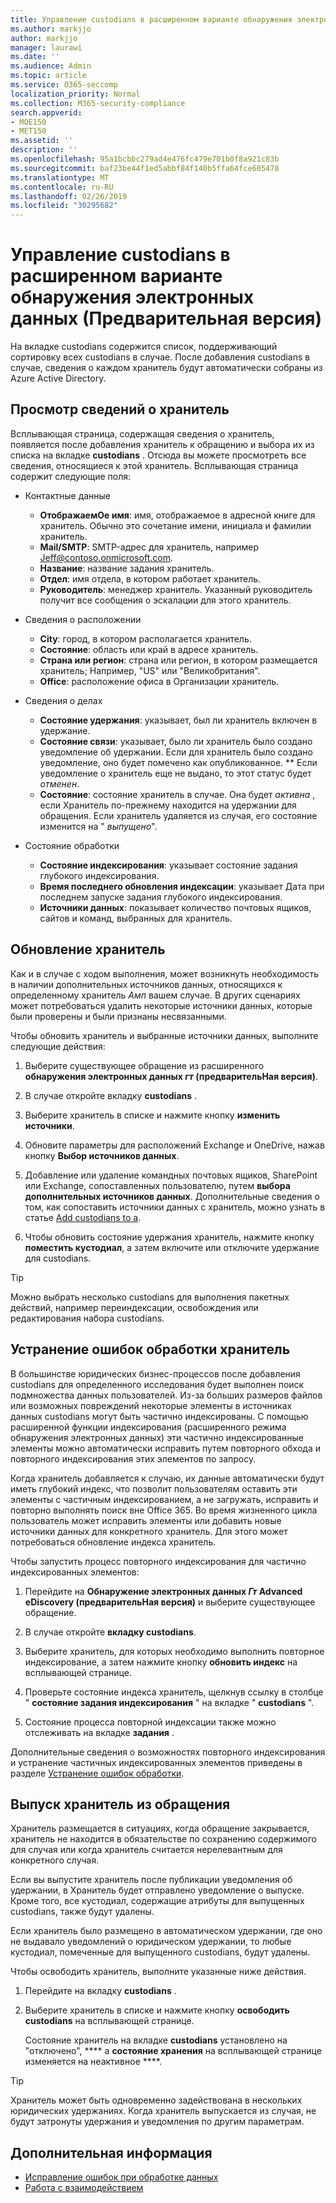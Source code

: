 ```yaml
---
title: Управление custodians в расширенном варианте обнаружения электронных данных (Предварительная версия)
ms.author: markjjo
author: markjjo
manager: laurawi
ms.date: ''
ms.audience: Admin
ms.topic: article
ms.service: O365-seccomp
localization_priority: Normal
ms.collection: M365-security-compliance
search.appverid:
- MOE150
- MET150
ms.assetid: ''
description: ''
ms.openlocfilehash: 95a1bcbbc279ad4e476fc479e701b0f8a921c83b
ms.sourcegitcommit: baf23be44f1ed5abbf84f140b5ffa64fce605478
ms.translationtype: MT
ms.contentlocale: ru-RU
ms.lasthandoff: 02/26/2019
ms.locfileid: "30295682"
---
```

# <a name="manage-custodians-in-an-advanced-ediscovery-preview-case"></a>Управление custodians в расширенном варианте обнаружения электронных данных (Предварительная версия)

На вкладке custodians содержится список, поддерживающий сортировку всех custodians в случае. После добавления custodians в случае, сведения о каждом хранитель будут автоматически собраны из Azure Active Directory.

## <a name="viewing-custodian-details"></a>Просмотр сведений о хранитель

Всплывающая страница, содержащая сведения о хранитель, появляется после добавления хранитель к обращению и выбора их из списка на вкладке **custodians** . Отсюда вы можете просмотреть все сведения, относящиеся к этой хранитель. Всплывающая страница содержит следующие поля:

- Контактные данные

  - **ОтображаемОе имя**: имя, отображаемое в адресной книге для хранитель. Обычно это сочетание имени, инициала и фамилии хранитель.
  - **Mail/SMTP**: SMTP-адрес для хранитель, например Jeff@contoso.onmicrosoft.com.  
  - **Название**: название задания хранитель.
  - **Отдел**: имя отдела, в котором работает хранитель.
  - **Руководитель**: менеджер хранитель. Указанный руководитель получит все сообщения о эскалации для этого хранитель.
  
- Сведения о расположении

  - **City**: город, в котором располагается хранитель.
  - **Состояние**: область или край в адресе хранитель.
  - **Страна или регион**: страна или регион, в котором размещается хранитель; Например, "US" или "Великобритания".
  - **Office**: расположение офиса в Организации хранитель.

- Сведения о делах

  - **Состояние удержания**: указывает, был ли хранитель включен в удержание. 
  - **Состояние связи**: указывает, было ли хранитель было создано уведомление об удержании. Если для хранитель было создано уведомление, оно будет помечено как опубликованное. ** Если уведомление о хранитель еще не выдано, то этот статус будет *отменен*. 
  - **Состояние**: состояние хранитель в случае. Она будет *активна* , если Хранитель по-прежнему находится на удержании для обращения. Если хранитель удаляется из случая, его состояние изменится на " *выпущено*". 

- Состояние обработки

  - **Состояние индексирования**: указывает состояние задания глубокого индексирования.  
  - **Время последнего обновления индексации**: указывает Дата при последнем запуске задания глубокого индексирования.
  - **Источники данных**: показывает количество почтовых ящиков, сайтов и команд, выбранных для хранитель.

## <a name="updating-a-custodian"></a>Обновление хранитель

Как и в случае с ходом выполнения, может возникнуть необходимость в наличии дополнительных источников данных, относящихся к определенному хранитель _Амп_ вашем случае. В других сценариях может потребоваться удалить некоторые источники данных, которые были проверены и были признаны несвязанными.

Чтобы обновить хранитель и выбранные источники данных, выполните следующие действия:

1. Выберите существующее обращение из расширенного **обнаружения электронных данных _гт_ (предварительНая версия)**.
  
2. В случае откройте вкладку **custodians** .
  
3. Выберите хранитель в списке и нажмите кнопку **изменить источники**.
  
4. Обновите параметры для расположений Exchange и OneDrive, нажав кнопку **Выбор источников данных**.
  
5. Добавление или удаление командных почтовых ящиков, SharePoint или Exchange, сопоставленных пользователю, путем **выбора дополнительных источников данных**. Дополнительные сведения о том, как сопоставить источники данных с хранитель, можно узнать в статье [Add custodians to a](add-custodians-to-case.md).
  
6. Чтобы обновить состояние удержания хранитель, нажмите кнопку **поместить кустодиал**, а затем включите или отключите удержание для custodians.

> [!TIP]
> Можно выбрать несколько custodians для выполнения пакетных действий, например переиндексации, освобождения или редактирования набора custodians.

## <a name="resolving-custodian-processing-errors"></a>Устранение ошибок обработки хранитель

В большинстве юридических бизнес-процессов после добавления custodians для определенного исследования будет выполнен поиск подмножества данных пользователей. Из-за больших размеров файлов или возможных повреждений некоторые элементы в источниках данных custodians могут быть частично индексированы. С помощью расширенной функции индексирования (расширенного режима обнаружения электронных данных) эти частично индексированные элементы можно автоматически исправить путем повторного обхода и повторного индексирования этих элементов по запросу. 

Когда хранитель добавляется к случаю, их данные автоматически будут иметь глубокий индекс, что позволит пользователям оставить эти элементы с частичным индексированием, а не загружать, исправить и повторно выполнять поиск вне Office 365. Во время жизненного цикла пользователь может исправить элементы или добавить новые источники данных для конкретного хранитель. Для этого может потребоваться обновление индекса хранитель. 

Чтобы запустить процесс повторного индексирования для частично индексированных элементов:

1. Перейдите на **Обнаружение электронных данных _Гт_ Advanced eDiscovery (предварительНая версия)** и выберите существующее обращение.

2. В случае откройте **вкладку custodians**. 

3. Выберите хранитель, для которых необходимо выполнить повторное индексирование, а затем нажмите кнопку **обновить индекс** на всплывающей странице.

4. Проверьте состояние индекса хранитель, щелкнув ссылку в столбце " **состояние задания индексирования** " на вкладке " **custodians** ".  

5. Состояние процесса повторной индексации также можно отслеживать на вкладке **задания** .

Дополнительные сведения о возможностях повторного индексирования и устранение частичных индексированных элементов приведены в разделе [Устранение ошибок обработки](processing-data-for-case.md).

## <a name="releasing-a-custodian-from-a-case"></a>Выпуск хранитель из обращения

Хранитель размещается в ситуациях, когда обращение закрывается, хранитель не находится в обязательстве по сохранению содержимого для случая или когда хранитель считается нерелевантным для конкретного случая. 

Если вы выпустите хранитель после публикации уведомления об удержании, в Хранитель будет отправлено уведомление о выпуске. Кроме того, все кустодиал, содержащие атрибуты для выпущенных custodians, также будут удалены.

Если хранитель было размещено в автоматическом удержании, где оно не выдавало уведомлений о юридическом удержании, то любые кустодиал, помеченные для выпущенного custodians, будут удалены.  

Чтобы освободить хранитель, выполните указанные ниже действия. 

1.  Перейдите на вкладку **custodians** .

2.  Выберите хранитель в списке и нажмите кнопку **освободить custodians** на всплывающей странице.

    Состояние хранитель на вкладке **custodians** установлено на "отключено", **** а **состояние хранения** на всплывающей странице изменяется на неактивное ****. 

> [!TIP]
> Хранитель может быть одновременно задействована в нескольких юридических удержаниях. Когда хранитель выпускается из случая, не будут затронуты удержания и уведомления по другим параметрам.

## <a name="related-information"></a>Дополнительная информация

 - [Исправление ошибок при обработке данных](error-remediation.md) 
- [Работа с взаимодействием](managing-custodian-communications.md)
